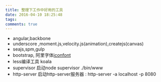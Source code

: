 ```yaml
---
title: 整理下工作中好用的工具
date: 2016-04-10 18:25:48
tags:
comments: true
---
```

+ angular,backbone
+ underscore ,moment.js,velocity.js(animation),createjs(canvas)
+ seajs,spm,gulp
+ bootstrap, 阿里字体[iconfont](http://www.iconfont.cn "iconfont")
+ less编译工具 koala
+ supervisor 启动node  supervisor ./bin/www
+ http-server 启动http-server服务器 : http-server -a localhost -p 8080
